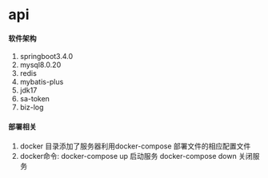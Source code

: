 # api

#### 软件架构
1. springboot3.4.0
2. mysql8.0.20 
3. redis 
4. mybatis-plus
5. jdk17 
6. sa-token
7. biz-log

#### 部署相关
1. docker 目录添加了服务器利用docker-compose 部署文件的相应配置文件
2. docker命令: docker-compose up 启动服务 docker-compose down 关闭服务
